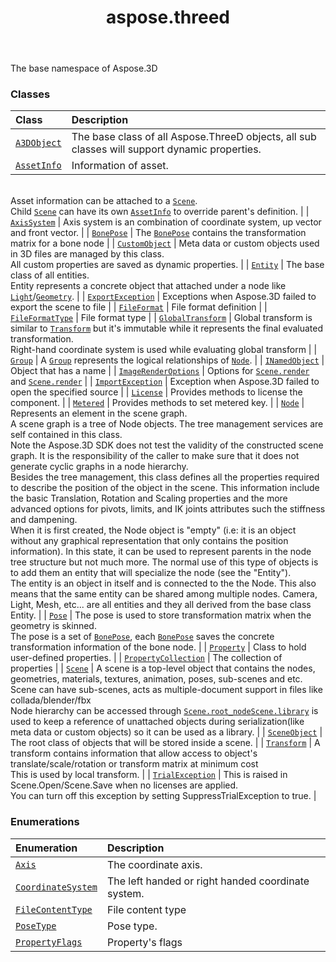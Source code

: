 ﻿---
title: aspose.threed
second_title: Aspose.3D for Python via .NET API References
description: 
type: docs
weight: 10
url: /python-net/aspose.threed/
is_root: false
---

The base namespace of Aspose.3D

### Classes
| Class | Description |
| :- | :- |
| [`A3DObject`](/3d/python-net/aspose.threed/a3dobject) | The base class of all Aspose.ThreeD objects, all sub classes will support dynamic properties. |
| [`AssetInfo`](/3d/python-net/aspose.threed/assetinfo) | Information of asset.<br/>Asset information can be attached to a [`Scene`](/3d/python-net/aspose.threed/scene).<br/>Child [`Scene`](/3d/python-net/aspose.threed/scene) can have its own [`AssetInfo`](/3d/python-net/aspose.threed/assetinfo) to override parent's definition. |
| [`AxisSystem`](/3d/python-net/aspose.threed/axissystem) | Axis system is an combination of coordinate system, up vector and front vector. |
| [`BonePose`](/3d/python-net/aspose.threed/bonepose) | The [`BonePose`](/3d/python-net/aspose.threed/bonepose) contains the transformation matrix for a bone node |
| [`CustomObject`](/3d/python-net/aspose.threed/customobject) | Meta data or custom objects used in 3D files are managed by this class.<br/>All custom properties are saved as dynamic properties. |
| [`Entity`](/3d/python-net/aspose.threed/entity) | The base class of all entities.<br/>Entity represents a concrete object that attached under a node like [`Light`](/3d/python-net/aspose.threed.entities/light)/[`Geometry`](/3d/python-net/aspose.threed.entities/geometry). |
| [`ExportException`](/3d/python-net/aspose.threed/exportexception) | Exceptions when Aspose.3D failed to export the scene to file |
| [`FileFormat`](/3d/python-net/aspose.threed/fileformat) | File format definition |
| [`FileFormatType`](/3d/python-net/aspose.threed/fileformattype) | File format type |
| [`GlobalTransform`](/3d/python-net/aspose.threed/globaltransform) | Global transform is similar to [`Transform`](/3d/python-net/aspose.threed/transform) but it's immutable while it represents the final evaluated transformation.<br/>Right-hand coordinate system is used while evaluating global transform |
| [`Group`](/3d/python-net/aspose.threed/group) | A [`Group`](/3d/python-net/aspose.threed/group) represents the logical relationships of [`Node`](/3d/python-net/aspose.threed/node). |
| [`INamedObject`](/3d/python-net/aspose.threed/inamedobject) | Object that has a name |
| [`ImageRenderOptions`](/3d/python-net/aspose.threed/imagerenderoptions) | Options for [`Scene.render`](/3d/python-net/aspose.threed/scene/render) and  [`Scene.render`](/3d/python-net/aspose.threed/scene/render) |
| [`ImportException`](/3d/python-net/aspose.threed/importexception) | Exception when Aspose.3D failed to open the specified source |
| [`License`](/3d/python-net/aspose.threed/license) | Provides methods to license the component. |
| [`Metered`](/3d/python-net/aspose.threed/metered) | Provides methods to set metered key. |
| [`Node`](/3d/python-net/aspose.threed/node) | Represents an element in the scene graph.<br/>A scene graph is a tree of Node objects. The tree management services are self contained in this class.<br/>Note the Aspose.3D SDK does not test the validity of the constructed scene graph. It is the responsibility of the caller to make sure that it does not generate cyclic graphs in a node hierarchy.<br/>Besides the tree management, this class defines all the properties required to describe the position of the object in the scene. This information include the basic Translation, Rotation and Scaling properties and the more advanced options for pivots, limits, and IK joints attributes such the stiffness and dampening.<br/>When it is first created, the Node object is "empty" (i.e: it is an object without any graphical representation that only contains the position information). In this state, it can be used to represent parents in the node tree structure but not much more. The normal use of this type of objects is to add them an entity that will specialize the node (see the "Entity").<br/>The entity is an object in itself and is connected to the the Node. This also means that the same entity can be shared among multiple nodes. Camera, Light, Mesh, etc... are all entities and they all derived from the base class Entity. |
| [`Pose`](/3d/python-net/aspose.threed/pose) | The pose is used to store transformation matrix when the geometry is skinned.<br/>The pose is a set of [`BonePose`](/3d/python-net/aspose.threed/bonepose), each [`BonePose`](/3d/python-net/aspose.threed/bonepose) saves the concrete transformation information of the bone node. |
| [`Property`](/3d/python-net/aspose.threed/property) | Class to hold user-defined properties. |
| [`PropertyCollection`](/3d/python-net/aspose.threed/propertycollection) | The collection of properties |
| [`Scene`](/3d/python-net/aspose.threed/scene) | A scene is a top-level object that contains the nodes, geometries, materials, textures, animation, poses, sub-scenes and etc.<br/>Scene can have sub-scenes, acts as multiple-document support in files like collada/blender/fbx<br/>Node hierarchy can be accessed through [`Scene.root_node`](/3d/python-net/aspose.threed/scene#root_node)[`Scene.library`](/3d/python-net/aspose.threed/scene#library) is used to keep a reference of unattached objects during serialization(like meta data or custom objects) so it can be used as a library. |
| [`SceneObject`](/3d/python-net/aspose.threed/sceneobject) | The root class of objects that will be stored inside a scene. |
| [`Transform`](/3d/python-net/aspose.threed/transform) | A transform contains information that allow access to object's translate/scale/rotation or transform matrix at minimum cost<br/>This is used by local transform. |
| [`TrialException`](/3d/python-net/aspose.threed/trialexception) | This is raised in Scene.Open/Scene.Save when no licenses are applied.<br/>You can turn off this exception by setting SuppressTrialException to true. |


### Enumerations
| Enumeration | Description |
| :- | :- |
| [`Axis`](/3d/python-net/aspose.threed/axis) | The coordinate axis. |
| [`CoordinateSystem`](/3d/python-net/aspose.threed/coordinatesystem) | The left handed or right handed coordinate system. |
| [`FileContentType`](/3d/python-net/aspose.threed/filecontenttype) | File content type |
| [`PoseType`](/3d/python-net/aspose.threed/posetype) | Pose type. |
| [`PropertyFlags`](/3d/python-net/aspose.threed/propertyflags) | Property's flags |


